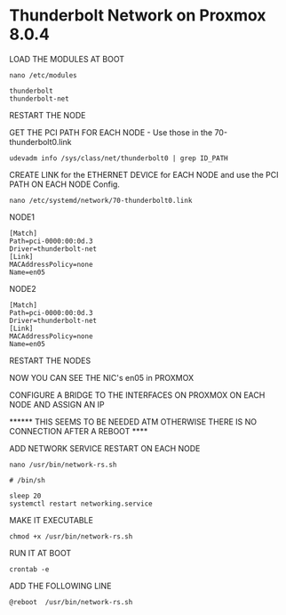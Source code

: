 # Thunderbolt Network on Proxmox 8.0.4


LOAD THE MODULES AT BOOT 
```
nano /etc/modules
```
```
thunderbolt
thunderbolt-net
```

RESTART THE NODE

GET THE PCI PATH FOR EACH NODE - Use those in the 70-thunderbolt0.link
```
udevadm info /sys/class/net/thunderbolt0 | grep ID_PATH
```

CREATE LINK for the ETHERNET DEVICE for EACH NODE and use the PCI PATH ON EACH NODE Config.
```
nano /etc/systemd/network/70-thunderbolt0.link
```
NODE1
```
[Match]
Path=pci-0000:00:0d.3
Driver=thunderbolt-net
[Link]
MACAddressPolicy=none
Name=en05
```
NODE2
```
[Match]
Path=pci-0000:00:0d.3
Driver=thunderbolt-net
[Link]
MACAddressPolicy=none
Name=en05
```

RESTART THE NODES

NOW YOU CAN SEE THE NIC's en05 in PROXMOX

CONFIGURE A BRIDGE TO THE INTERFACES ON PROXMOX ON EACH NODE AND ASSIGN AN IP


****** THIS SEEMS TO BE NEEDED ATM OTHERWISE THERE IS NO CONNECTION AFTER A REBOOT ****

ADD NETWORK SERVICE RESTART ON EACH NODE
```
nano /usr/bin/network-rs.sh
```
```
# /bin/sh

sleep 20
systemctl restart networking.service
```

MAKE IT EXECUTABLE
```
chmod +x /usr/bin/network-rs.sh
```

RUN IT AT BOOT
```
crontab -e
```
ADD THE FOLLOWING LINE
```
@reboot  /usr/bin/network-rs.sh
```
